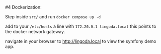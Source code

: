 #4 Dockerization:

Step inside `src/` and run `docker compose up -d` 

add to your `/etc/hosts` a line with `172.20.0.1 lingoda.local` this points to the docker network gateway.

navigate in your browser to http://lingoda.local to view the symfony demo app.


